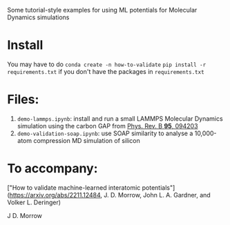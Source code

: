 Some tutorial-style examples for using ML potentials for Molecular Dynamics simulations

# Install
You may have to do
`conda create -n how-to-validate`
`pip install -r requirements.txt`
if you don't have the packages in `requirements.txt`

# Files:
1. `demo-lammps.ipynb`: install and run a small LAMMPS Molecular Dynamics simulation using the carbon GAP from [Phys. Rev. B __95__, 094203](https://doi.org/10.1103/PhysRevB.95.094203)
2. `demo-validation-soap.ipynb`: use SOAP similarity to analyse a 10,000-atom compression MD simulation of silicon

# To accompany:
["How to validate machine-learned interatomic potentials"](https://arxiv.org/abs/2211.12484, J. D. Morrow, John L. A. Gardner, and Volker L. Deringer)

J D. Morrow
